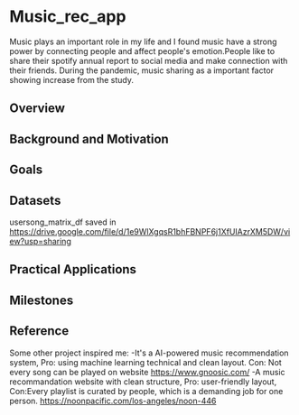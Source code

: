 # Music_rec_app
Music plays an important role in my life and I found music have a strong power by connecting people and affect people's emotion.People like to share their spotify annual report to social media and make connection with their friends. During the pandemic, music sharing as a important factor showing increase from the study. 

## Overview


## Background and Motivation

## Goals

## Datasets
usersong_matrix_df saved in https://drive.google.com/file/d/1e9WlXgqsR1bhFBNPF6j1XfUIAzrXM5DW/view?usp=sharing

## Practical Applications

## Milestones

## Reference
Some other project inspired me:
-It's a AI-powered music recommendation system, Pro: using machine learning technical and clean layout. Con: Not every song can be played on website https://www.gnoosic.com/
-A music recommandation website with clean structure, Pro: user-friendly layout, Con:Every playlist is curated by people, which is a demanding job for one person. https://noonpacific.com/los-angeles/noon-446
